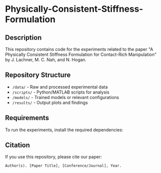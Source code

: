 # Physically-Consistent-Stiffness-Formulation 

## Description  
This repository contains code for the experiments related to the paper "A Physically Consistent Stiffness Formulation for Contact-Rich Manipulation" by J. Lachner, M. C. Nah, and N. Hogan. 

## Repository Structure  
- `/data/` - Raw and processed experimental data  
- `/scripts/` - Python/MATLAB scripts for analysis  
- `/models/` - Trained models or relevant configurations  
- `/results/` - Output plots and findings  

## Requirements  
To run the experiments, install the required dependencies:  

## Citation

If you use this repository, please cite our paper:

	Author(s). [Paper Title], [Conference/Journal], Year.
